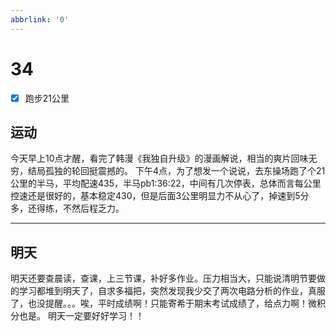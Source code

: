 ```yaml
---
abbrlink: '0'
---
```

# 34

- [x] 跑步21公里

## 运动

今天早上10点才醒，看完了韩漫《我独自升级》的漫画解说，相当的爽片回味无穷，结局孤独的轮回挺震撼的。
下午4点，为了想发一个说说，去东操场跑了个21公里的半马，平均配速435，半马pb1:36:22，中间有几次停表，总体而言每公里控速还是很好的，基本稳定430，但是后面3公里明显力不从心了，掉速到5分多，还得练，不然后程乏力。
***

## 明天

明天还要查晨读，查课，上三节课，补好多作业。压力相当大，只能说清明节要做的学习都堆到明天了，自求多福把，突然发现我少交了两次电路分析的作业，真服了，也没提醒。。。唉，平时成绩啊！只能寄希于期末考试成绩了，给点力啊！微积分也是。
明天一定要好好学习！！
